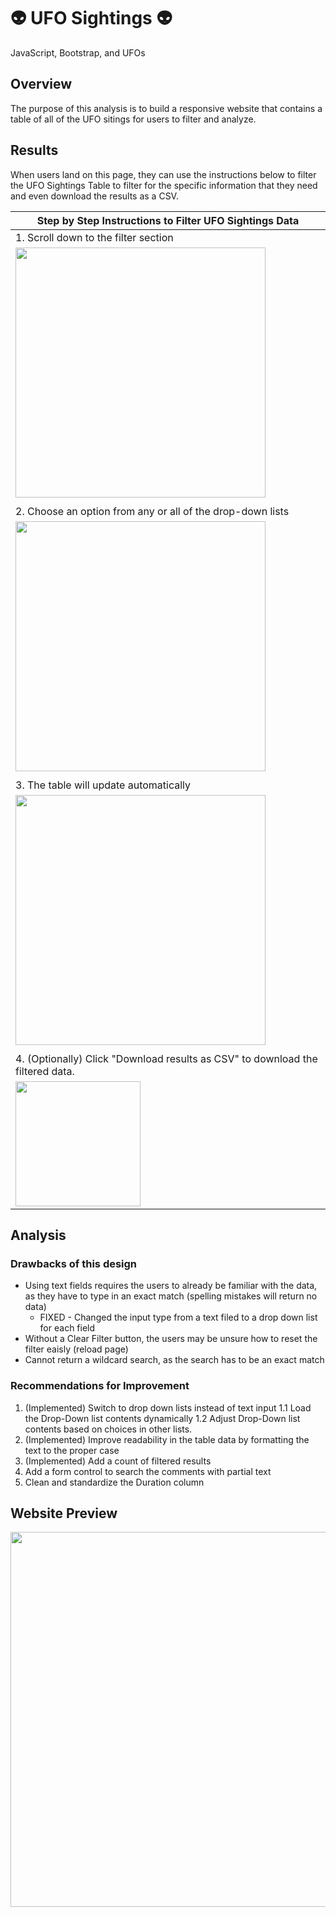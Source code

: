 # :alien: UFO Sightings :alien:
JavaScript, Bootstrap, and UFOs

## Overview
The purpose of this analysis is to build a responsive website that contains a table of all of the UFO sitings for users to filter and analyze.

## Results
When users land on this page, they can use the instructions below to filter the UFO Sightings Table to filter for the specific information that they need and even download the results as a CSV.

| Step by Step Instructions to Filter UFO Sightings Data |
| ----------------------|
| 1. Scroll down to the filter section|
| <img src="https://user-images.githubusercontent.com/107961905/189763720-2315687d-6683-4529-842d-2974654f7150.png" width="400"> |
|   |
| 2. Choose an option from any or all of the drop-down lists |
| <img src="https://user-images.githubusercontent.com/107961905/189762116-ff1b5b28-77d5-492f-aa76-c2fb4cc03e16.png" width="400"> |
|   |
| 3. The table will update automatically
| <img src="https://user-images.githubusercontent.com/107961905/189764394-59ef81ec-59c6-4b50-a176-b7122e8c8fd1.png" width="400"> |
|   |
| 4. (Optionally) Click "Download results as CSV" to download the filtered data.
| <img src="https://user-images.githubusercontent.com/107961905/189761959-7b5202ce-711a-4b03-afc2-c8a594449896.png" width="200"> |

## Analysis
### Drawbacks of this design
* Using text fields requires the users to already be familiar with the data, as they have to type in an exact match (spelling mistakes will return no data)
    * FIXED - Changed the input type from a text filed to a drop down list for each field
* Without a Clear Filter button, the users may be unsure how to reset the filter eaisly (reload page)
* Cannot return a wildcard search, as the search has to be an exact match

### Recommendations for Improvement
1. (Implemented) Switch to drop down lists instead of text input
    1.1 Load the Drop-Down list contents dynamically
    1.2 Adjust Drop-Down list contents based on choices in other lists.
2. (Implemented) Improve readability in the table data by formatting the text to the proper case
3. (Implemented) Add a count of filtered results
4. Add a form control to search the comments with partial text
5. Clean and standardize the Duration column

## Website Preview
<img src="https://user-images.githubusercontent.com/107961905/189765177-c7e44b3c-1832-4234-8cca-c4fa2c2e97bf.png" width="600">